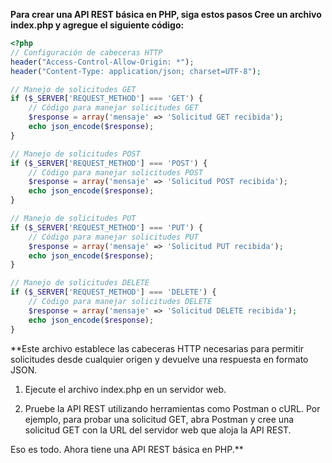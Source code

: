 **Para crear una API REST básica en PHP, siga estos pasos
Cree un archivo index.php y agregue el siguiente código:**


```PHP
<?php
// Configuración de cabeceras HTTP
header("Access-Control-Allow-Origin: *");
header("Content-Type: application/json; charset=UTF-8");

// Manejo de solicitudes GET
if ($_SERVER['REQUEST_METHOD'] === 'GET') {
    // Código para manejar solicitudes GET
    $response = array('mensaje' => 'Solicitud GET recibida');
    echo json_encode($response);
}

// Manejo de solicitudes POST
if ($_SERVER['REQUEST_METHOD'] === 'POST') {
    // Código para manejar solicitudes POST
    $response = array('mensaje' => 'Solicitud POST recibida');
    echo json_encode($response);
}

// Manejo de solicitudes PUT
if ($_SERVER['REQUEST_METHOD'] === 'PUT') {
    // Código para manejar solicitudes PUT
    $response = array('mensaje' => 'Solicitud PUT recibida');
    echo json_encode($response);
}

// Manejo de solicitudes DELETE
if ($_SERVER['REQUEST_METHOD'] === 'DELETE') {
    // Código para manejar solicitudes DELETE
    $response = array('mensaje' => 'Solicitud DELETE recibida');
    echo json_encode($response);
}
```


**Este archivo establece las cabeceras HTTP necesarias para permitir solicitudes desde cualquier origen y devuelve una respuesta en formato JSON.

1. Ejecute el archivo index.php en un servidor web.

2. Pruebe la API REST utilizando herramientas como Postman o cURL. Por ejemplo, para probar una solicitud GET, abra Postman y cree una solicitud GET con la URL del servidor web que aloja la API REST.

Eso es todo. Ahora tiene una API REST básica en PHP.**